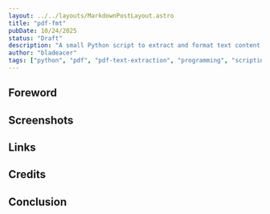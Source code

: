 ```yaml
---
layout: ../../layouts/MarkdownPostLayout.astro
title: "pdf-fmt"
pubDate: 10/24/2025
status: "Draft"
description: "A small Python script to extract and format text content from PDF files, with filter rules and other niceties."
author: "bladeacer"
tags: ["python", "pdf", "pdf-text-extraction", "programming", "scripting"]
---
```


## Foreword

## Screenshots

## Links

## Credits

## Conclusion
